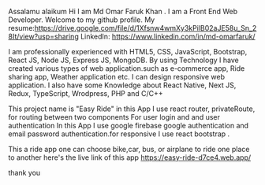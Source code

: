 Assalamu alaikum Hi I am Md Omar Faruk Khan . I am a Front End Web Developer. Welcome to my github profile.
 My resume:https://drive.google.com/file/d/1Xfsnw4wmXy3kPilB02aJE58u_Sn_28It/view?usp=sharing 
LinkedIn: https://www.linkedin.com/in/md-omarfaruk/

I am professionally experienced with HTML5, CSS, JavaScript, Bootstrap, React JS, Node JS, Express JS, MongoDB. 
By using Technology I have created various types of web application.such as e-commerce app, Ride sharing app, Weather application etc. 
I can design responsive web application. I also have some Knowledge about React Native, Next JS, Redux, TypeScript, Wrodpress, PHP and C/C++

This project name is "Easy Ride"
in this App I use react router, privateRoute, for routing between two components 
For user login and and user authentication In this App I use google firebase google authentication and email password authentication.for responsive I use react bootstrap .

This a ride app one can choose bike,car, bus, or airplane to ride one place to another
 here's the live link of this app https://easy-ride-d7ce4.web.app/

 thank you
